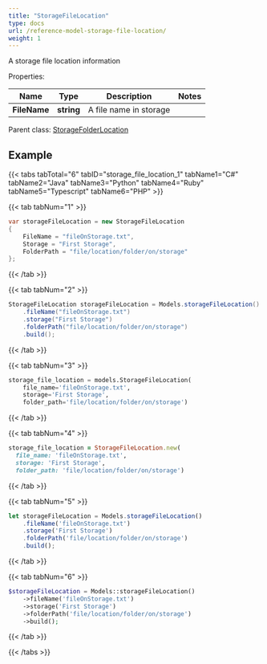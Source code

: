 ```yaml
---
title: "StorageFileLocation"
type: docs
url: /reference-model-storage-file-location/
weight: 1
---
```

A storage file location information             

Properties:

Name | Type | Description | Notes
---- | ---- | ----------- | -----
**FileName** | **string** | A file name in storage              | 

Parent class: [StorageFolderLocation](/email/reference-model-storage-folder-location/)

## Example

{{< tabs tabTotal="6" tabID="storage_file_location_1" tabName1="C#" tabName2="Java" tabName3="Python" tabName4="Ruby" tabName5="Typescript" tabName6="PHP" >}}

{{< tab tabNum="1" >}}

```csharp
var storageFileLocation = new StorageFileLocation
{
    FileName = "fileOnStorage.txt",
    Storage = "First Storage",
    FolderPath = "file/location/folder/on/storage"
};
```

{{< /tab >}}

{{< tab tabNum="2" >}}

```java
StorageFileLocation storageFileLocation = Models.storageFileLocation()
    .fileName("fileOnStorage.txt")
    .storage("First Storage")
    .folderPath("file/location/folder/on/storage")
    .build();
```

{{< /tab >}}

{{< tab tabNum="3" >}}

```python
storage_file_location = models.StorageFileLocation(
    file_name='fileOnStorage.txt',
    storage='First Storage',
    folder_path='file/location/folder/on/storage')
```

{{< /tab >}}

{{< tab tabNum="4" >}}

```ruby
storage_file_location = StorageFileLocation.new(
  file_name: 'fileOnStorage.txt',
  storage: 'First Storage',
  folder_path: 'file/location/folder/on/storage')
```

{{< /tab >}}

{{< tab tabNum="5" >}}

```typescript
let storageFileLocation = Models.storageFileLocation()
    .fileName('fileOnStorage.txt')
    .storage('First Storage')
    .folderPath('file/location/folder/on/storage')
    .build();
```

{{< /tab >}}

{{< tab tabNum="6" >}}

```php
$storageFileLocation = Models::storageFileLocation()
    ->fileName('fileOnStorage.txt')
    ->storage('First Storage')
    ->folderPath('file/location/folder/on/storage')
    ->build();
```

{{< /tab >}}

{{< /tabs >}}

